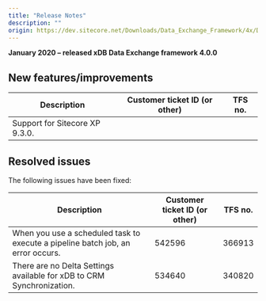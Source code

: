 ```yaml
---
title: "Release Notes"
description: ""
origin: https://dev.sitecore.net/Downloads/Data_Exchange_Framework/4x/Data_Exchange_Framework_400/Release_Notes
---
```


**January 2020 – released xDB Data Exchange framework 4.0.0**

## New features/improvements

 | Description | Customer ticket ID (or other) | TFS no. |
 | --- | --- | --- |
 | ​​Support for Sitecore XP 9.3.0. |  |  |

## Resolved issues

The following issues have been fixed:

 | Description | Customer ticket ID (or other) | TFS no. |
 | --- | --- | --- |
 | When you use a scheduled task to execute a pipeline batch job, an error occurs. | 542596 | 366913 |
 | There are no Delta Settings available for xDB to CRM Synchronization. | 534640 | 340820 |